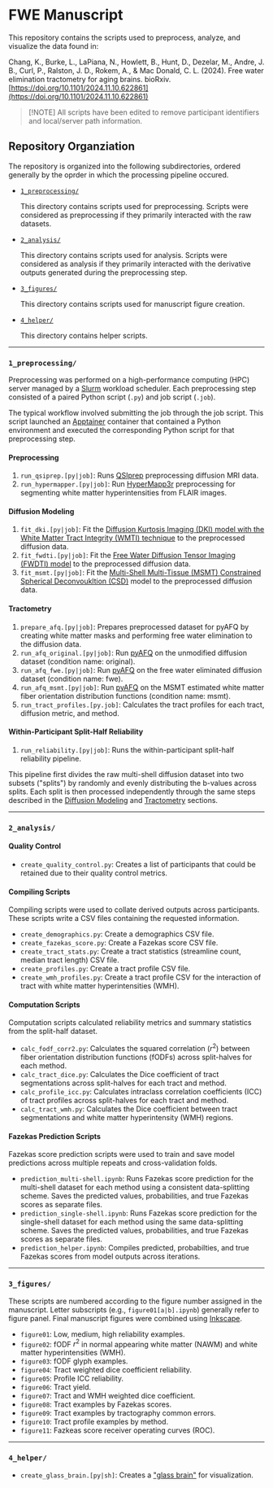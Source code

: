 # FWE Manuscript

This repository contains the scripts used to preprocess, analyze, and visualize the data found in: 

Chang, K., Burke, L., LaPiana, N., Howlett, B., Hunt, D., Dezelar, M., Andre, J. B., Curl, P., Ralston, J. D., Rokem, A., & Mac Donald, C. L. (2024). Free water elimination tractometry for aging brains. bioRxiv.
[https://doi.org/10.1101/2024.11.10.622861](https://doi.org/10.1101/2024.11.10.622861)

> [!NOTE] All scripts have been edited to remove participant identifiers and local/server path information.

## Repository Organziation

The repository is organized into the following subdirectories, ordered generally by the oprder in which the processing pipeline occured.

- [`1_preprocessing/`](#1_preprocessing)

  This directory contains scripts used for preprocessing. Scripts were considered as preprocessing if they primarily interacted with the raw datasets.

- [`2_analysis/`](#2_analysis)

  This directory contains scripts used for analysis. Scripts were considered as analysis if they primarily interacted with the derivative outputs generated during the preprocessing step.

- [`3_figures/`](#3_figures)

  This directory contains scripts used for manuscript figure creation.

- [`4_helper/`](#4_helper)

  This directory contains helper scripts.

---

### `1_preprocessing/`

Preprocessing was performed on a high-performance computing (HPC) server managed by a [Slurm](https://slurm.schedmd.com/overview.html) workload scheduler. Each preprocessing step consisted of a paired Python script (`.py`) and job script (`.job`).

The typical workflow involved submitting the job through the job script. This script launched an [Apptainer](https://apptainer.org/) container that contained a Python environment and executed the corresponding Python script for that preprocessing step.

#### Preprocessing

1. `run_qsiprep.[py|job]`: Runs [QSIprep](https://qsiprep.readthedocs.io/en/latest/index.html) preprocessing diffusion MRI data. 
2. `run_hypermapper.[py|job]`: Run [HyperMapp3r](https://hypermapp3r.readthedocs.io/en/latest/) preprocessing for segmenting white matter hyperintensities from FLAIR images.

#### Diffusion Modeling

1. `fit_dki.[py|job]`: Fit the [Diffusion Kurtosis Imaging (DKI) model with the White Matter Tract Integrity (WMTI) technique](https://docs.dipy.org/stable/examples_built/reconstruction/reconst_dki_micro.html#reconstruction-of-the-diffusion-signal-with-the-wmti-model-dki-micro) to the preprocessed diffusion data.
2. `fit_fwdti.[py|job]`: Fit the [Free Water Diffusion Tensor Imaging (FWDTI) model](https://docs.dipy.org/stable/examples_built/reconstruction/reconst_fwdti.html#using-the-free-water-elimination-model-to-remove-dti-free-water-contamination) to the preprocessed diffusion data.
3. `fit_msmt.[py|job]`: Fit the [Multi-Shell Multi-Tissue (MSMT) Constrained Spherical Deconvoukltion (CSD)](https://docs.dipy.org/stable/examples_built/reconstruction/reconst_mcsd.html#reconstruction-with-multi-shell-multi-tissue-csd) model to the preprocessed diffusion data. 

#### Tractometry

1. `prepare_afq.[py|job]`: Prepares preprocessed dataset for pyAFQ by creating white matter masks and performing free water elimination to the diffusion data. 
2. `run_afq_original.[py|job]`: Run [pyAFQ](https://tractometry.org/pyAFQ/) on the unmodified diffusion dataset (condition name: original). 
3. `run_afq_fwe.[py|job]`: Run [pyAFQ](https://tractometry.org/pyAFQ/) on the free water eliminated diffusion dataset (condition name: fwe). 
4. `run_afq_msmt.[py|job]`: Run [pyAFQ](https://tractometry.org/pyAFQ/) on the MSMT estimated white matter fiber orientation distribution functions (condition name: msmt). 
5. `run_tract_profiles.[py.job]`: Calculates the tract profiles for each tract, diffusion metric, and method.

#### Within-Participant Split-Half Reliability

1. `run_reliability.[py|job]`: Runs the within-participant split-half reliability pipeline.

  This pipeline first divides the raw multi-shell diffusion dataset into two subsets ("splits") by randomly and evenly distributing the b-values across splits. Each split is then processed independently through the same steps described in the [Diffusion Modeling](#diffusion-modeling) and [Tractometry](#tractometry-with-pyafq) sections.

---

### `2_analysis/`

#### Quality Control

- `create_quality_control.py`: Creates a list of participants that could be retained due to their quality control metrics.
  
#### Compiling Scripts

Compiling scripts were used to collate derived outputs across participants. These scripts write a CSV files containing the requested information.

- `create_demographics.py`: Create a demographics CSV file.
- `create_fazekas_score.py`: Create a Fazekas score CSV file.
- `create_tract_stats.py`: Create a tract statistics (streamline count, median tract length) CSV file. 
- `create_profiles.py`: Create a tract profile CSV file. 
- `create_wmh_profiles.py`: Create a tract profile CSV for the interaction of tract with white matter hyperintensities (WMH). 

#### Computation Scripts

Computation scripts calculated reliability metrics and summary statistics from the split-half dataset.

- `calc_fodf_corr2.py`: Calculates the squared correlation ($r^{2}$) between fiber orientation distribution functions (fODFs) across split-halves for each method.
- `calc_tract_dice.py`: Calculates the Dice coefficient of tract segmentations across split-halves for each tract and method.
- `calc_profile_icc.py`: Calculates intraclass correlation coefficients (ICC) of tract profiles across split-halves for each tract and method. 
- `calc_tract_wmh.py`: Calculates the Dice coefficient between tract segmentations and white matter hyperintensity (WMH) regions.

#### Fazekas Prediction Scripts

Fazekas score prediction scripts were used to train and save model predictions across multiple repeats and cross-validation folds.

- `prediction_multi-shell.ipynb`: Runs Fazekas score prediction for the multi-shell dataset for each method using a consistent data-splitting scheme. Saves the predicted values, probabilities, and true Fazekas scores as separate files.
- `prediction_single-shell.ipynb`: Runs Fazekas score prediction for the single-shell dataset for each method using the same data-splitting scheme. Saves the predicted values, probabilities, and true Fazekas scores as separate files.
- `prediction_helper.ipynb`: Compiles predicted, probabilties, and true Fazekas scores from model outputs across iterations.

---

### `3_figures/`

These scripts are numbered according to the figure number assigned in the manuscript. Letter subscripts (e.g., `figure01[a|b].ipynb`) generally refer to figure panel. Final manuscript figures were combined using [Inkscape](https://inkscape.org/).

- `figure01`: Low, medium, high reliability examples.
- `figure02`: fODF $r^{2}$ in normal appearing white matter (NAWM) and white matter hyperintensities (WMH).
- `figure03`: fODF glyph examples. 
- `figure04`: Tract weighted dice coefficient reliability.
- `figure05`: Profile ICC reliability.
- `figure06`: Tract yield.
- `figure07`: Tract and WMH weighted dice coefficient.
- `figure08`: Tract examples by Fazekas scores.
- `figure09`: Tract examples by tractography common errors.
- `figure10`: Tract profile examples by method.
- `figure11`: Fazkeas score receiver operating curves (ROC).

---

### `4_helper/`

- `create_glass_brain.[py|sh]`: Creates a ["glass brain"](https://neurosnippets.com/posts/glass-brain/) for visualization.
